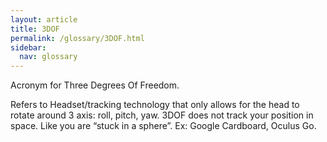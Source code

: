 ```yaml
---
layout: article
title: 3DOF
permalink: /glossary/3DOF.html
sidebar:
  nav: glossary
---
```

Acronym for Three Degrees Of Freedom.

Refers to Headset/tracking technology that only allows for the head to rotate around 3 axis: roll, pitch, yaw.
3DOF does not track your position in space. Like you are “stuck in a sphere”. Ex: Google Cardboard, Oculus Go.